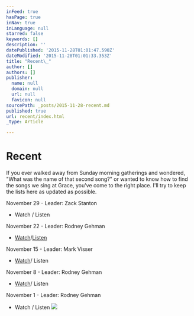 ```yaml
---
inFeed: true
hasPage: true
inNav: true
inLanguage: null
starred: false
keywords: []
description: ''
datePublished: '2015-11-28T01:01:47.590Z'
dateModified: '2015-11-28T01:01:33.353Z'
title: "Recent\_"
author: []
authors: []
publisher:
  name: null
  domain: null
  url: null
  favicon: null
sourcePath: _posts/2015-11-28-recent.md
published: true
url: recent/index.html
_type: Article

---
```

# Recent 

If you ever walked away from Sunday morning gatherings and wondered, "What was the name of that second song?" or wanted to know how to find the songs we sing at Grace, you've come to the right place. I'll try to keep the lists here as updated as possible. 

November 29 - Leader: Zack Stanton

* Watch / Listen

November 22 - Leader: Rodney Gehman

* [Watch][0]/[Listen][1]

November 15 - Leader: Mark Visser

* [Watch][2]/ Listen

November 8 - Leader: Rodney Gehman

* [Watch][3]/ Listen

November 1 - Leader: Rodney Gehman

* Watch / Listen
![](https://the-grid-user-content.s3-us-west-2.amazonaws.com/e2ebc8eb-7358-4c73-9593-c9039f5afa23.jpg)

[0]: https://www.youtube.com/watch?v=VNDYFn9Cbgg&list=PL3LjNDUIX9lFuX1gAW6AdHlv8sydqqgR4&index=1
[1]: https://player.spotify.com/user/122075560/playlist/7oHXwO29aDKifS1hngtL8q
[2]: https://www.youtube.com/watch?v=T1pFDldcGaM&list=PL3LjNDUIX9lFuX1gAW6AdHlv8sydqqgR4&index=2
[3]: https://www.youtube.com/watch?v=v1Zpv5-g2NQ&index=3&list=PL3LjNDUIX9lFuX1gAW6AdHlv8sydqqgR4